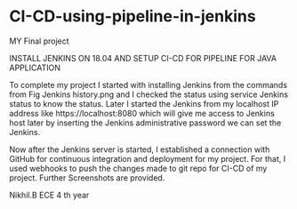 # CI-CD-using-pipeline-in-jenkins
MY Final project

INSTALL JENKINS ON 18.04 AND SETUP CI-CD FOR PIPELINE FOR JAVA APPLICATION

To complete my project I started with installing Jenkins from the commands from Fig Jenkins
history.png and I checked the status using service Jenkins status to know the status. Later I
started the Jenkins from my localhost IP address like https://localhost:8080 which will give me
access to Jenkins host later by inserting the Jenkins administrative password we can set the
Jenkins.

Now after the Jenkins server is started, I established a connection with GitHub for continuous
integration and deployment for my project. For that, I used webhooks to push the changes made
to git repo for CI-CD of my project. Further Screenshots are provided.

Nikhil.B
ECE 4 th year

